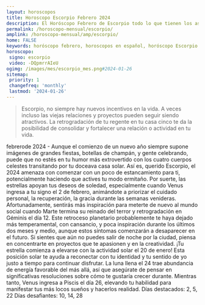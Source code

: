 ```yaml
---
layout: horoscopos
title: Horoscopo Escorpio Febrero 2024
description: El Horóscopo Febrero de Escorpio todo lo que tienen los astros preparados para este mes, amor, trabajo, familia. Todo sobre astrologia, tarot, predicciones. Horoscopo gratis en español, predicciones y astrología.
permalink: /horoscopo-mensual/escorpio/
amplink: /horoscopo-mensual/amp/escorpio/
home: FALSE
keywords: horóscopo febrero, horoscopos en español, horóscopo Escorpio febrero , horóscopo esperanza gracia, horoscop, horóscopos gratis, horoscopo Escorpio, Tarot, Astrologia, Zodíaco, Escorpio, horoscopo gratis, horoscopo del mes 
horoscopo:
 signo: escorpio
 video: -DQpmrrAIeU
ogimg: /images/mes/escorpio_mes.png#2024-01-26
sitemap:
 priority: 1
 changefreq: 'monthly'
 lastmod: '2024-01-26'
---
```



 > Escorpio, no siempre hay nuevos incentivos en la vida. A veces incluso las viejas relaciones y proyectos pueden seguir siendo atractivos. La retrogradación de tu regente en tu casa cinco te da la posibilidad de consolidar y fortalecer una relación o actividad en tu vida.



febrerode 2024 - Aunque el comienzo de un nuevo año siempre supone imágenes de grandes fiestas, botellas de champán, y gente celebrando, puede que no estés en tu humor más extrovertido con los cuatro cuerpos celestes transitando por tu doceava casa solar. Así es, querido Escorpio, el 2024 amenaza con comenzar con un poco de estancamiento para ti, potencialmente haciendo que actives tu modo ermitaño. Por suerte, las estrellas apoyan tus deseos de soledad, especialmente cuando Venus ingresa a tu signo el 2 de febrero, animándote a priorizar el cuidado personal, la recuperación, la gracia durante las semanas venideras.
Afortunadamente, sentirás más inspiración para meterte de nuevo al mundo social cuando Marte termina su reinado del terror y retrogradación en Géminis el día 12. Este retroceso planetario probablemente te haya dejado más temperamental, con cansancio, y poca inspiración durante los últimos dos meses y medio, aunque estos síntomas comenzarán a desaparecer en el futuro. Si sientes que aún no puedes salir de noche por la ciudad, piensa en concentrarte en proyectos que te apasionen y en la creatividad.
¡Tu estrella comienza a elevarse con la actividad solar el 20 de enero! Esta posición solar te ayuda a reconectar con tu identidad y tu sentido de yo justo a tiempo para continuar disfrutar. La luna llena el 24 trae abundancia de energía favorable del más allá, así que asegúrate de pensar en significativas resoluciones sobre cómo te gustaría crecer durante. Mientras tanto, Venus ingresa a Piscis el día 26, elevando tu habilidad para manifestar tus más locos sueños y hacerlos realidad.
Días destacados: 2, 5, 22
Días desafiantes: 10, 14, 28